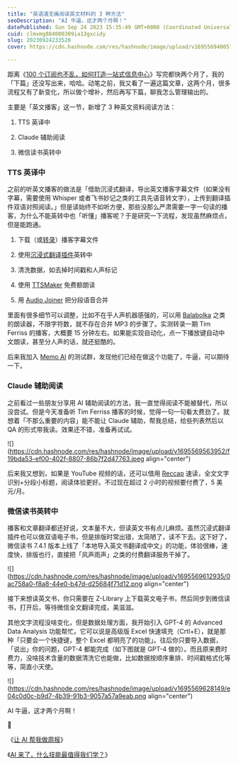 ```yaml
---
title: "英语渣无痛阅读英文材料的 3 种方法"
seoDescription: "AI 牛逼，这才两个月啊！"
datePublished: Sun Sep 24 2023 15:35:49 GMT+0000 (Coordinated Universal Time)
cuid: clmxmg884000309ia13gxcidy
slug: 20230924233520
cover: https://cdn.hashnode.com/res/hashnode/image/upload/v1695569400570/dff29182-4760-4c34-9dbe-49686736e20f.jpeg

---
```


距离《[100 个订阅也不乱，如何打造一站式信息中心](https://mp.weixin.qq.com/s?__biz=MzI3MzU5MDA1OQ==&mid=2247487924&idx=1&sn=9a95f510ab113194c52669d1ebba2d63&chksm=eb21a3f0dc562ae6ef1ea79c0dff46863e60729c5f22cbee53295522d6c2a2cbc96575c24320#rd)》写完都快两个月了，我的「下篇」还没写出来，哈哈。动笔之前，我又看了一遍这篇文章，这两个月，很多流程又有了新变化，所以做个增补，然后再写下篇，聊我怎么管理输出的。

主要是「英文播客」这一节，新增了 3 种英文资料阅读方法：

1. TTS 英译中
    
2. Claude 辅助阅读
    
3. 微信读书英转中
    

### TTS 英译中

之前的听英文播客的做法是「借助沉浸式翻译，导出英文播客字幕文件（如果没有字幕，需要使用 Whisper 或者飞书妙记之类的工具先语音转文字），上传到翻译插件双语对照阅读。」但是读始终不如听方便，那些没那么严肃需要一字一句读的播客，为什么不能英转中也「听懂」播客呢？于是研究一下流程，发现虽然麻烦点，但是能跑通。

1. 下载（或[转录](https://www.feishu.cn/product/minutes)）播客字幕文件
    
2. 使用[沉浸式翻译插件](https://immersivetranslate.com/)英转中
    
3. 清洗数据，如去掉时间戳和人声标记
    
4. 使用 [TTSMaker](https://ttsmaker.com/) 免费额朗读
    
5. 用 [Audio Joiner](https://audio-joiner.com/cn/) 把分段语音合并
    

里面有很多细节可以调整，比如不在乎人声机器感强的，可以用 [Balabolka](https://www.52pojie.cn/thread-1830109-1-1.html) 之类的朗读器，不限字符数，就不存在合并 MP3 的步骤了。实测转录一期 Tim Ferriss 的播客，大概要 15 分钟左右。如果能实现自动化，点一下播放键自动中文朗读，甚至分人声的话，就还挺酷的。

后来我加入 [Memo AI](https://memo.ac/) 的测试群，发现他们已经在做这个功能了，牛逼，可以期待一下。

### Claude 辅助阅读

之前看过一些朋友分享用 AI 辅助阅读的方法，我一直觉得阅读不能被替代，所以没尝试。但是今天准备听 Tim Ferriss 播客的时候，觉得一句一句看太费劲了。就想着「不那么重要的内容」能不能让 Claude 辅助，帮我总结，给些列表然后以 QA 的形式带我读。效果还不错，准备再试试。

![](https://cdn.hashnode.com/res/hashnode/image/upload/v1695569563952/f19bda53-ef00-402f-8807-86b7f2d47763.jpeg align="center")

后来我又想到，如果是 YouTube 视频的话，还可以借用 [Reccap](https://reccap.it/signup?invite=hz2bsp) 速读，全文文字识别+分段小标题，阅读体验更好。不过现在超过 2 小时的视频要付费了，5 美元/月。

### 微信读书英转中

播客和文章翻译都还好说，文本量不大，但读英文书有点儿麻烦。虽然沉浸式翻译插件也可以做双语电子书，但是排版时常出错，太简陋了，读不下去。这下好了，微信读书 7.4.1 版本上线了「本地导入英文书翻译成中文」的功能，体验很棒，速度快，排版也行，直接把「风声雨声」之类的付费翻译服务干掉了。

![](https://cdn.hashnode.com/res/hashnode/image/upload/v1695569612935/0ac758a0-f8a8-44e0-b47d-d25684f71d12.png align="center")

接下来想读英文书，你只需要在 Z-Library 上下载英文电子书，然后同步到微信读书，打开后，等待微信全文翻译完成，美滋滋。

其他文字流程没啥变化，但是数据处理方面，我开始引入 GPT-4 的 Advanced Data Analysis 功能帮忙。它可以说是高级版 Excel 快速填充（Crtl+E），就是那种「只要会一个快捷键，整个 Excel 都明亮了的功能」。往后你只要导入数据，「说出」你的问题，GPT-4 都能完成（如下图就是 GPT-4 做的）。而且原来费时费力，没啥技术含量的数据清洗它也能做，比如数据按顺序重排、时间戳格式化等等，简直小天使。

![](https://cdn.hashnode.com/res/hashnode/image/upload/v1695569628149/e04c0d0c-b9d7-4b39-91b3-9057a57a9eab.png align="center")

AI 牛逼，这才两个月啊！

🔗

《[让 AI 帮我做周报](https://mp.weixin.qq.com/s?__biz=MzI3MzU5MDA1OQ==&mid=2247488073&idx=1&sn=6c18d1f9bd799622d32447e1c9f40083&chksm=eb21a00ddc56291b5a2ee43c4b0ca59c756ef29fe06e7677236cd4bd32eb0993f080b41dac31#rd)》

《[AI 来了，什么技能最值得我们学？](https://mp.weixin.qq.com/s?__biz=MzI3MzU5MDA1OQ==&mid=2247487648&idx=1&sn=d86ff126d81bdd53d299a6c7eeb92ec1&chksm=eb21a2e4dc562bf2c71eb5e8f7eb0fa3ef77186a5b4e182d6b51554cd4e41aa5f226400776dc#rd)》